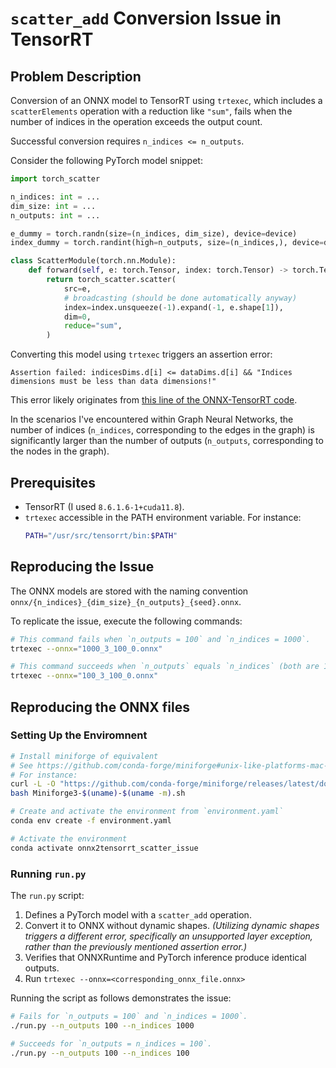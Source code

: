 # `scatter_add` Conversion Issue in TensorRT

## Problem Description

Conversion of an ONNX model to TensorRT using `trtexec`,
which includes a `scatterElements` operation with a reduction like `"sum"`,
fails when the number of indices in the operation exceeds the output count.

Successful conversion requires `n_indices <= n_outputs`.

Consider the following PyTorch model snippet:
```python
import torch_scatter

n_indices: int = ...
dim_size: int = ...
n_outputs: int = ...

e_dummy = torch.randn(size=(n_indices, dim_size), device=device)
index_dummy = torch.randint(high=n_outputs, size=(n_indices,), device=device)

class ScatterModule(torch.nn.Module):
    def forward(self, e: torch.Tensor, index: torch.Tensor) -> torch.Tensor:
        return torch_scatter.scatter(
            src=e,
            # broadcasting (should be done automatically anyway)
            index=index.unsqueeze(-1).expand(-1, e.shape[1]),
            dim=0,
            reduce="sum",
        )
```
Converting this model using `trtexec` triggers an assertion error:
```
Assertion failed: indicesDims.d[i] <= dataDims.d[i] && "Indices dimensions must be less than data dimensions!"
```
This error likely originates from [this line of the ONNX-TensorRT code](https://github.com/onnx/onnx-tensorrt/blob/bacfaaa951653cd4e72efe727a543567cb38f7de/onnx2trt_utils.cpp#L2100).

In the scenarios I've encountered within Graph Neural Networks, the number of indices
(`n_indices`, corresponding to the edges in the graph) is significantly
larger than the number of outputs (`n_outputs`, corresponding to the nodes in the graph).


## Prerequisites

- TensorRT (I used `8.6.1.6-1+cuda11.8`).
- `trtexec` accessible in the PATH environment variable. For instance:
    ```bash
    PATH="/usr/src/tensorrt/bin:$PATH"
    ```

## Reproducing the Issue

The ONNX models are stored with the naming convention
`onnx/{n_indices}_{dim_size}_{n_outputs}_{seed}.onnx`.

To replicate the issue, execute the following commands:
```bash
# This command fails when `n_outputs = 100` and `n_indices = 1000`.
trtexec --onnx="1000_3_100_0.onnx"

# This command succeeds when `n_outputs` equals `n_indices` (both are 100).
trtexec --onnx="100_3_100_0.onnx"
```
 

## Reproducing the ONNX files

### Setting Up the Enviromnent

```bash
# Install miniforge of equivalent
# See https://github.com/conda-forge/miniforge#unix-like-platforms-mac-os--linux
# For instance:
curl -L -O "https://github.com/conda-forge/miniforge/releases/latest/download/Miniforge3-$(uname)-$(uname -m).sh"
bash Miniforge3-$(uname)-$(uname -m).sh

# Create and activate the environment from `environment.yaml`
conda env create -f environment.yaml

# Activate the environment
conda activate onnx2tensorrt_scatter_issue
```

### Running `run.py`

The `run.py` script:
1. Defines a PyTorch model with a `scatter_add` operation.
2. Convert it to ONNX without dynamic shapes. *(Utilizing dynamic shapes triggers
a different error, specifically an unsupported layer exception,
rather than the previously mentioned assertion error.)*
3. Verifies that ONNXRuntime and PyTorch inference produce identical outputs.
4. Run `trtexec --onnx=<corresponding_onnx_file.onnx>`

Running the script as follows demonstrates the issue:
```bash
# Fails for `n_outputs = 100` and `n_indices = 1000`.
./run.py --n_outputs 100 --n_indices 1000

# Succeeds for `n_outputs = n_indices = 100`.
./run.py --n_outputs 100 --n_indices 100
```


